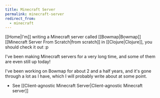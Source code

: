 ```yaml
---
title: Minecraft Server
permalink: minecraft-server
redirect_from:
  - minecraft
---
```


[[Home|I'm]] writing a Minecraft server called [[Bowmap|Bowmap]] [[Minecraft Server From Scratch|from scratch]] in [[Clojure|Clojure]], you should check it out :p

I've been making Minecraft servers for a very long time, and some of them are even still up today!

I've been working on Bowmap for about 2 and a half years, and it's gone through a lot as I have, which I will probably write about at some point.

- See [[Client-agnostic Minecraft Server|Client-agnostic Minecraft server]]
